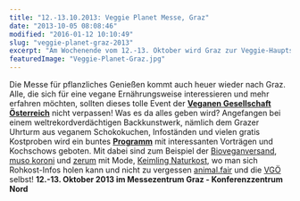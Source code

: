 ```yaml
---
title: "12.-13.10.2013: Veggie Planet Messe, Graz"
date: "2013-10-05 08:08:46"
modified: "2016-01-12 10:10:49"
slug: "veggie-planet-graz-2013"
excerpt: "Am Wochenende vom 12.-13. Oktober wird Graz zur Veggie-Hauptstadt Österreichs. Da gibt es vegane Döner, Gratis-Kostproben, einen meterhohen Grazer Uhrturm gebacken ohne Milch und Ei, zahlreiche Koch- und Backshows und Vorträge sowie Produktneuheiten. "
featuredImage: "Veggie-Planet-Graz.jpg"
---
```


Die Messe für pflanzliches Genießen kommt auch heuer wieder nach Graz. Alle, die sich für eine vegane Ernährungsweise interessieren und mehr erfahren möchten, sollten dieses tolle Event der [**Veganen Gesellschaft Österreich**](http://www.vegan.at/) nicht verpassen! Was es da alles geben wird? Angefangen bei einem weltrekordverdächtigen Backkunstwerk, nämlich dem Grazer Uhrturm aus veganem Schokokuchen, Infoständen und vielen gratis Kostproben wird ein buntes **[Programm](http://www.veggie-planet.at/graz.htm#programm)** mit interessanten Vorträgen und Kochschows geboten. Mit dabei sind zum Beispiel der [Bioveganversand](http://www.bioveganversand.at/), [muso koroni](http://muso-koroni.com/) und [zerum](http://shop.zerum.at/) mit Mode, [Keimling Naturkost](http://www.keimling.de/), wo man sich Rohkost-Infos holen kann und nicht zu vergessen [animal.fair](http://www.animalfair.at/) und die [VGÖ](http://www.vegan.at/) selbst! **12.-13. Oktober 2013 im Messezentrum Graz - Konferenzzentrum Nord**